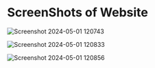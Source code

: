 # ScreenShots of Website

![Screenshot 2024-05-01 120743](https://github.com/himxnshutripathi/amishverse/assets/55108251/9d73c91b-7bf2-433e-b472-0dde30b5ca1a)

![Screenshot 2024-05-01 120833](https://github.com/himxnshutripathi/amishverse/assets/55108251/0469a8f4-757b-431b-9f47-77f9c7342388)

![Screenshot 2024-05-01 120856](https://github.com/himxnshutripathi/amishverse/assets/55108251/b37c0d28-38ae-448f-8419-f97e2e3ddfe7)
